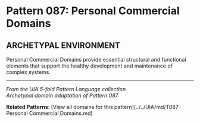 # Pattern 087: Personal Commercial Domains

## ARCHETYPAL ENVIRONMENT

Personal Commercial Domains provide essential structural and functional elements that support the healthy development and maintenance of complex systems.

---

*From the UIA 5-fold Pattern Language collection*  
*Archetypal domain adaptation of Pattern 087*

**Related Patterns**: [View all domains for this pattern](../../UIA/md/T087 Personal Commercial Domains.md)